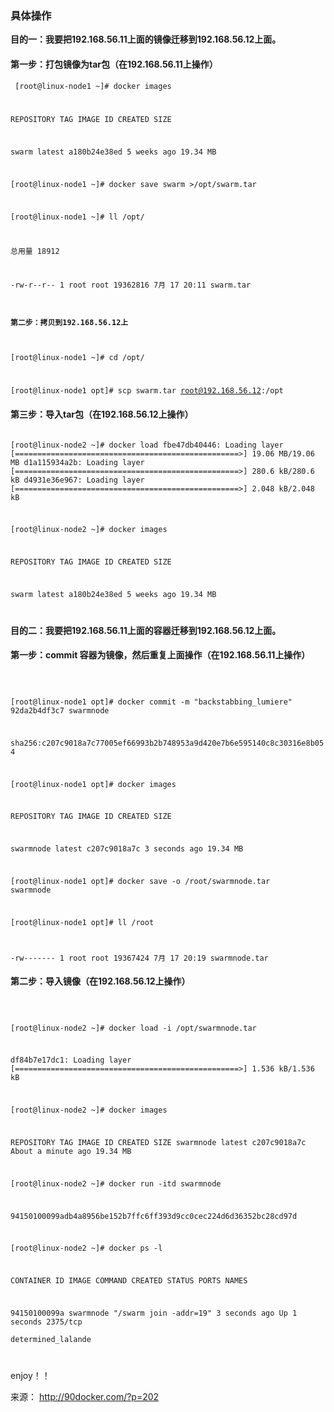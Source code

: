 ### 具体操作

<strong> 目的一：我要把192.168.56.11上面的镜像迁移到192.168.56.12上面。 </strong>

#### 第一步：打包镜像为tar包（在192.168.56.11上操作）
<code> [root@linux-node1 ~]# docker images

REPOSITORY          TAG                 IMAGE ID            CREATED             SIZE

swarm               latest              a180b24e38ed        5 weeks ago         19.34 MB

[root@linux-node1 ~]# docker save swarm >/opt/swarm.tar

[root@linux-node1 ~]# ll /opt/

总用量 18912

-rw-r--r-- 1 root root 19362816 7月  17 20:11 swarm.tar

#### 第二步：拷贝到192.168.56.12上

[root@linux-node1 ~]# cd /opt/

[root@linux-node1 opt]# scp swarm.tar root@192.168.56.12:/opt 
</code>

#### 第三步：导入tar包（在192.168.56.12上操作）

<code>
[root@linux-node2 ~]# docker load </opt/swarm.tar 

  fbe47db40446: Loading layer [==================================================>] 19.06 MB/19.06 MB
  d1a115934a2b: Loading layer [==================================================>] 280.6 kB/280.6 kB
  d4931e36e967: Loading layer [==================================================>] 2.048 kB/2.048 kB
  
[root@linux-node2 ~]# docker images

REPOSITORY          TAG                 IMAGE ID            CREATED             SIZE

swarm               latest              a180b24e38ed        5 weeks ago         19.34 MB

</code>

<strong> 目的二：我要把192.168.56.11上面的容器迁移到192.168.56.12上面。</strong>

#### 第一步：commit 容器为镜像，然后重复上面操作（在192.168.56.11上操作）
<code>

[root@linux-node1 opt]# docker commit -m "backstabbing_lumiere" 92da2b4df3c7  swarmnode

sha256:c207c9018a7c77005ef66993b2b748953a9d420e7b6e595140c8c30316e8b054

[root@linux-node1 opt]# docker images

REPOSITORY          TAG                 IMAGE ID            CREATED             SIZE

swarmnode           latest              c207c9018a7c        3 seconds ago       19.34 MB

[root@linux-node1 opt]# docker save -o /root/swarmnode.tar swarmnode 

[root@linux-node1 opt]# ll /root

-rw-------  1 root root 19367424 7月  17 20:19 swarmnode.tar
</code>

#### 第二步：导入镜像（在192.168.56.12上操作）
<code>

[root@linux-node2 ~]# docker load -i /opt/swarmnode.tar 

df84b7e17dc1: Loading layer [==================================================>] 1.536 kB/1.536 kB

[root@linux-node2 ~]# docker images

REPOSITORY          TAG                 IMAGE ID            CREATED              SIZE
swarmnode           latest              c207c9018a7c        About a minute ago   19.34 MB

[root@linux-node2 ~]# docker run -itd swarmnode

94150100099adb4a8956be152b7ffc6ff393d9cc0cec224d6d36352bc28cd97d

[root@linux-node2 ~]# docker ps -l

CONTAINER ID        IMAGE               COMMAND                  CREATED             STATUS              PORTS               NAMES

94150100099a        swarmnode           "/swarm join -addr=19"   3 seconds ago       Up 1 seconds        2375/tcp            
determined_lalande

</code>

enjoy！！

来源： http://90docker.com/?p=202

